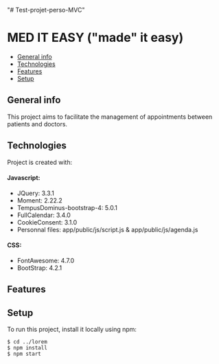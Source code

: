 "# Test-projet-perso-MVC"
# MED IT EASY ("made" it easy)
* [General info](#general-info)
* [Technologies](#technologies)
* [Features](#features)
* [Setup](#setup)


## General info
This project aims to facilitate the management of appointments between patients and doctors.
	
## Technologies
Project is created with:
#### Javascript:
* JQuery: 3.3.1
* Moment: 2.22.2
* TempusDominus-bootstrap-4: 5.0.1
* FullCalendar: 3.4.0
* CookieConsent: 3.1.0
* Personnal files: app/public/js/script.js & app/public/js/agenda.js

#### CSS:
* FontAwesome: 4.7.0
* BootStrap: 4.2.1

## Features


## Setup
To run this project, install it locally using npm:

```
$ cd ../lorem
$ npm install
$ npm start